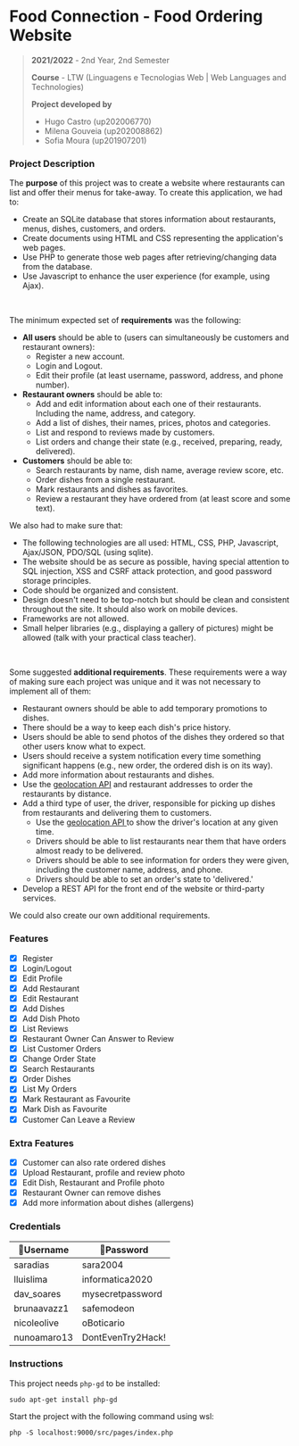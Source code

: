 # Food Connection - Food Ordering Website 

> **2021/2022** - 2nd Year, 2nd Semester
> 
> **Course** - LTW (Linguagens e Tecnologias Web | Web Languages and Technologies)
> 
> **Project developed by**
> - Hugo Castro (up202006770)
> - Milena Gouveia (up202008862)
> - Sofia Moura (up201907201)

### Project Description
The **purpose** of this project was to create a website where restaurants can list and offer their menus for take-away. To create this application, we had to:
- Create an SQLite database that stores information about restaurants, menus, dishes, customers, and orders.
- Create documents using HTML and CSS representing the application's web pages.
- Use PHP to generate those web pages after retrieving/changing data from the database.
- Use Javascript to enhance the user experience (for example, using Ajax).
<br>

The minimum expected set of **requirements** was the following:
* **All users** should be able to (users can simultaneously be customers and restaurant owners):
    * Register a new account.
    * Login and Logout.
    * Edit their profile (at least username, password, address, and phone number).
* **Restaurant owners** should be able to:
    * Add and edit information about each one of their restaurants. Including the name, address, and category.
    * Add a list of dishes, their names, prices, photos and categories.
    * List and respond to reviews made by customers.
    * List orders and change their state (e.g., received, preparing, ready, delivered).
* **Customers** should be able to:
    * Search restaurants by name, dish name, average review score, etc.
    * Order dishes from a single restaurant.
    * Mark restaurants and dishes as favorites.
    * Review a restaurant they have ordered from (at least score and some text).
    
We also had to make sure that:
* The following technologies are all used:
HTML, CSS, PHP, Javascript, Ajax/JSON, PDO/SQL (using sqlite).
* The website should be as secure as possible, having special attention to SQL injection, XSS and CSRF attack protection, and good password storage principles.
* Code should be organized and consistent.
* Design doesn't need to be top-notch but should be clean and consistent throughout the site. It should also work on mobile devices.
* Frameworks are not allowed.
* Small helper libraries (e.g., displaying a gallery of pictures) might be allowed (talk with your practical class teacher).
<br>

Some suggested **additional requirements**. These requirements were a way of making sure each project was unique and it was not necessary to implement all of them:
* Restaurant owners should be able to add temporary promotions to dishes.
* There should be a way to keep each dish's price history.
* Users should be able to send photos of the dishes they ordered so that other users know what to expect.
* Users should receive a system notification every time something significant happens (e.g., new order, the ordered dish is on its way).
* Add more information about restaurants and dishes.
* Use the <a href="https://developer.mozilla.org/en-US/docs/Web/API/Geolocation_API"> geolocation API</a> and restaurant addresses to order the restaurants by distance.
* Add a third type of user, the driver, responsible for picking up dishes from restaurants and delivering them to customers.
  * Use the <a href="https://developer.mozilla.org/en-US/docs/Web/API/Geolocation_API"> geolocation API </a> to show the driver's location at any given time.
  * Drivers should be able to list restaurants near them that have orders almost ready to be delivered.
  * Drivers should be able to see information for orders they were given, including the customer name, address, and phone.
  * Drivers should be able to set an order's state to 'delivered.'
* Develop a REST API for the front end of the website or third-party services.

We could also create our own additional requirements.
<br>


### Features
- [x] Register
- [x] Login/Logout
- [x] Edit Profile
- [x] Add Restaurant
- [x] Edit Restaurant
- [x] Add Dishes
- [x] Add Dish Photo
- [x] List Reviews
- [x] Restaurant Owner Can Answer to Review
- [x] List Customer Orders
- [x] Change Order State
- [x] Search Restaurants
- [x] Order Dishes
- [x] List My Orders
- [x] Mark Restaurant as Favourite
- [x] Mark Dish as Favourite
- [x] Customer Can Leave a Review

### Extra Features
- [x] Customer can also rate ordered dishes
- [x] Upload Restaurant, profile and review photo
- [x] Edit Dish, Restaurant and Profile photo
- [x] Restaurant Owner can remove dishes
- [x] Add more information about dishes (allergens)

### Credentials
|👤Username | 🔑Password|
|---|---|
|saradias| sara2004|
|lluislima|informatica2020|
|dav_soares|mysecretpassword|
|brunaavazz1|safemodeon|
|nicoleolive|oBoticario|
|nunoamaro13|DontEvenTry2Hack!|

### Instructions
This project needs `php-gd` to be installed:
```
sudo apt-get install php-gd
```

Start the project with the following command using wsl:

```
php -S localhost:9000/src/pages/index.php
```
